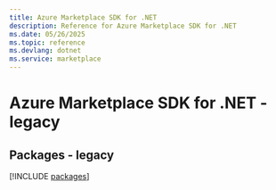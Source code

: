 ```yaml
---
title: Azure Marketplace SDK for .NET
description: Reference for Azure Marketplace SDK for .NET
ms.date: 05/26/2025
ms.topic: reference
ms.devlang: dotnet
ms.service: marketplace
---
```

# Azure Marketplace SDK for .NET - legacy
## Packages - legacy
[!INCLUDE [packages](marketplace-index.md)]